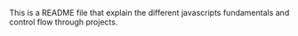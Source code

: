 This is a README file that explain the different javascripts fundamentals and control flow through projects.
